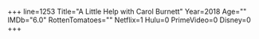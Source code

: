 +++
line=1253
Title="A Little Help with Carol Burnett"
Year=2018
Age=""
IMDb="6.0"
RottenTomatoes=""
Netflix=1
Hulu=0
PrimeVideo=0
Disney=0
+++

